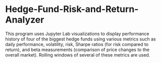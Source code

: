 # Hedge-Fund-Risk-and-Return-Analyzer
This program uses Jupyter Lab visualizations to display performance history of four of the biggest hedge funds using various metrics such as daily performance, volatility, risk, Sharpe ratios (for risk compared to return), and beta measurements (comparison of price changes to the overall market). Rolling windows of several of these metrics are used.
